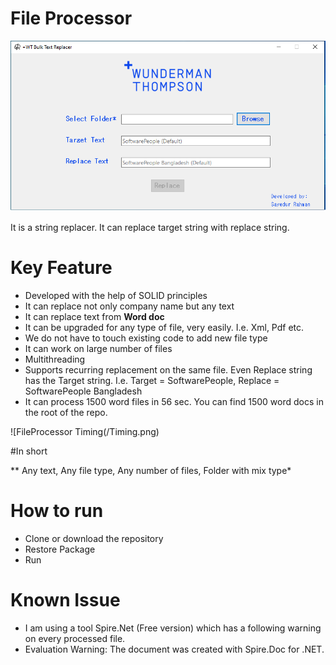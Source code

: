 # File Processor
![FileProcessor Firstlook](/FirstLook.png)

It is a string replacer. It can replace target string with replace string. 

# Key Feature
* Developed with the help of SOLID principles
* It can replace not only company name but any text
* It can replace text from **Word doc**
* It can be upgraded for any type of file, very easily. I.e. Xml, Pdf etc.
* We do not have to touch existing code to add new file type
* It can work on large number of files
* Multithreading
* Supports recurring replacement on the same file. Even Replace string has the Target string. I.e. Target = SoftwarePeople, Replace = SoftwarePeople Bangladesh
* It can process 1500 word files in 56 sec. You can find 1500 word docs in the root of the repo.

![FileProcessor Timing(/Timing.png)

#In short

** Any text, Any file type, Any number of files, Folder with mix type*

# How to run
* Clone or download the repository
* Restore Package
* Run

# Known Issue
* I am using a tool Spire.Net (Free version) which has a following warning on every processed file.
* Evaluation Warning: The document was created with Spire.Doc for .NET.
